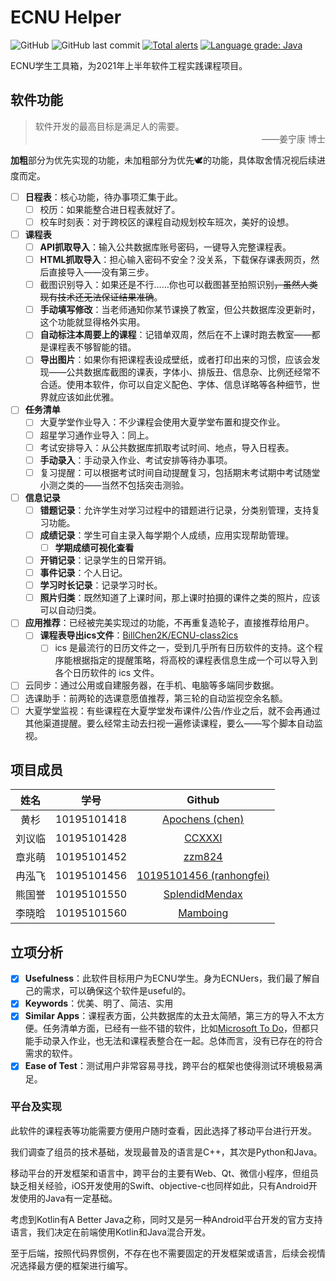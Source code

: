 # ECNU Helper
![GitHub](https://img.shields.io/github/license/CCXXXI/ECNU_Helper)
![GitHub last commit](https://img.shields.io/github/last-commit/CCXXXI/ECNU_Helper)
[![Total alerts](https://img.shields.io/lgtm/alerts/g/CCXXXI/ECNU_Helper.svg?logo=lgtm&logoWidth=18)](https://lgtm.com/projects/g/CCXXXI/ECNU_Helper/alerts/)
[![Language grade: Java](https://img.shields.io/lgtm/grade/java/g/CCXXXI/ECNU_Helper.svg?logo=lgtm&logoWidth=18)](https://lgtm.com/projects/g/CCXXXI/ECNU_Helper/context:java)

ECNU学生工具箱，为2021年上半年软件工程实践课程项目。

## 软件功能

> <!--这里是写给用户看的，吹得高大上一点-->软件开发的最高目标是满足人的需要。
>
> <div align="right">——姜宁康 博士</div>

**加粗**部分为优先实现的功能，未加粗部分为优先🕊的功能，具体取舍情况视后续进度而定。

* [ ] **日程表**：核心功能，待办事项汇集于此。
  * [ ] 校历：如果能整合进日程表就好了。
  * [ ] 校车时刻表：对于跨校区的课程自动规划校车班次，美好的设想。
* [ ] **课程表**
  * [ ] **API抓取导入**：输入公共数据库账号密码，一键导入完整课程表。
  * [ ] **HTML抓取导入**：担心输入密码不安全？没关系，下载保存课表网页，然后直接导入——没有第三步。
  * [ ] 截图识别导入：如果还是不行……你也可以截图甚至拍照识别<del>，虽然人类现有技术还无法保证结果准确</del>。
  * [ ] **手动填写修改**：当老师通知你某节课换了教室，但公共数据库没更新时，这个功能就显得格外实用。
  * [ ] **自动标注本周要上的课程**：记错单双周，然后在不上课时跑去教室——都是课程表不够智能的错。
  * [ ] **导出图片**：如果你有把课程表设成壁纸，或者打印出来的习惯，应该会发现——公共数据库截图的课表，字体小、排版丑、信息杂、比例还经常不合适。使用本软件，你可以自定义配色、字体、信息详略等各种细节，世界就应该如此优雅。
* [ ] **任务清单**
  * [ ] 大夏学堂作业导入：不少课程会使用大夏学堂布置和提交作业。
  * [ ] 超星学习通作业导入：同上。
  * [ ] 考试安排导入：从公共数据库抓取考试时间、地点，导入日程表。
  * [ ] **手动录入**：手动录入作业、考试安排等待办事项。
  * [ ] 复习提醒：可以根据考试时间自动提醒复习，包括期末考试期中考试随堂小测之类的——当然不包括突击测验。
* [ ] **信息记录**
  * [ ] **错题记录**：允许学生对学习过程中的错题进行记录，分类别管理，支持复习功能。
  * [ ] **成绩记录**：学生可自主录入每学期个人成绩，应用实现帮助管理。
    * [ ] **学期成绩可视化查看**
  * [ ] **开销记录**：记录学生的日常开销。
  * [ ] **事件记录**：个人日记。
  * [ ] **学习时长记录**：记录学习时长。
  * [ ] **照片归类**：既然知道了上课时间，那上课时拍摄的课件之类的照片，应该可以自动归类。
* [ ] **应用推荐**：已经被完美实现过的功能，不再重复造轮子，直接推荐给用户。
  * [ ] **课程表导出ics文件**：[BillChen2K/ECNU-class2ics](https://github.com/BillChen2K/ECNU-class2ics)
    * [ ] ics 是最流行的日历文件之一，受到几乎所有日历软件的支持。这个程序能根据指定的提醒策略，将高校的课程表信息生成一个可以导入到各个日历软件的 ics 文件。
* [ ] 云同步：通过公用或自建服务器，在手机、电脑等多端同步数据。
* [ ] 选课助手：前两轮的选课意愿值推荐，第三轮的自动监视空余名额。
* [ ] 大夏学堂监视：有些课程在大夏学堂发布课件/公告/作业之后，就不会再通过其他渠道提醒。要么经常主动去扫视一遍修读课程，要么——写个脚本自动监视。

## 项目成员

|  姓名  |    学号     |                           Github                           |
| :----: | :---------: | :--------------------------------------------------------: |
|  黄杉  | 10195101418 |       [Apochens (chen)](https://github.com/Apochens)       |
| 刘议临 | 10195101428 |            [CCXXXI](https://github.com/CCXXXI)             |
| 章兆萌 | 10195101452 |            [zzm824](https://github.com/zzm824)             |
| 冉泓飞 | 10195101456 | [10195101456 (ranhongfei)](https://github.com/10195101456) |
| 熊国誉 | 10195101550 |    [SplendidMendax](https://github.com/SplendidMendax)     |
| 李晓晗 | 10195101560 |          [Mamboing](https://github.com/Mamboing)           |

## 立项分析

* [x] **Usefulness**：此软件目标用户为ECNU学生。身为ECNUers，我们最了解自己的需求，可以确保这个软件是useful的。
* [x] **Keywords**：优美、明了、简洁、实用
* [x] **Similar Apps**：课程表方面，公共数据库的太丑太简陋，第三方的导入不太方便。任务清单方面，已经有一些不错的软件，比如[Microsoft To Do](https://www.microsoft.com/store/productId/9NBLGGH5R558)，但都只能手动录入作业，也无法和课程表整合在一起。总体而言，没有已存在的符合需求的软件。
* [x] **Ease of Test**：测试用户非常容易寻找，跨平台的框架也使得测试环境极易满足。

### 平台及实现

此软件的课程表等功能需要方便用户随时查看，因此选择了移动平台进行开发。

我们调查了组员的技术基础，发现最普及的语言是C++，其次是Python和Java。

移动平台的开发框架和语言中，跨平台的主要有Web、Qt、微信小程序，但组员缺乏相关经验，iOS开发使用的Swift、objective-c也同样如此，只有Android开发使用的Java有一定基础。

考虑到Kotlin有A Better Java之称，同时又是另一种Android平台开发的官方支持语言，我们决定在前端使用Kotlin和Java混合开发。

至于后端，按照代码界惯例，不存在也不需要固定的开发框架或语言，后续会视情况选择最方便的框架进行编写。
